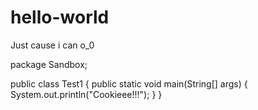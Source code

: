 # hello-world
Just cause i can o_0

package Sandbox;

public class Test1 {
    public static void main(String[] args) {
        System.out.println("Cookieee!!!");
    }
}
